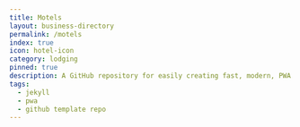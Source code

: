 ```yaml
---
title: Motels
layout: business-directory
permalink: /motels
index: true
icon: hotel-icon
category: lodging
pinned: true
description: A GitHub repository for easily creating fast, modern, PWA compatible websites
tags:
  - jekyll
  - pwa
  - github template repo
---
```

